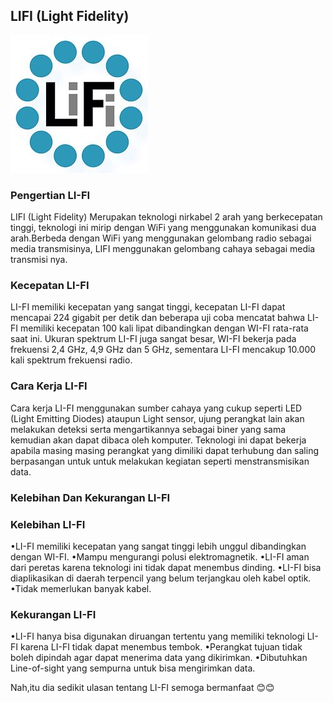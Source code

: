 ## LIFI (Light Fidelity)
![image](220px-Light_Fidelity_(Li-Fi)_icon_logo.jpg)

### Pengertian LI-FI
LIFI (Light Fidelity) Merupakan teknologi nirkabel 2 arah yang berkecepatan tinggi, teknologi ini mirip dengan WiFi yang menggunakan komunikasi dua arah.Berbeda dengan WiFi yang menggunakan gelombang radio sebagai media transmisinya, LIFI menggunakan gelombang cahaya sebagai media transmisi nya.
  
### Kecepatan LI-FI
LI-FI memiliki kecepatan yang sangat tinggi, kecepatan LI-FI dapat mencapai 224 gigabit per detik dan beberapa uji coba mencatat bahwa LI-FI memiliki kecepatan 100 kali lipat dibandingkan dengan WI-FI rata-rata saat ini.
Ukuran spektrum LI-FI juga sangat besar, WI-FI bekerja pada frekuensi 2,4 GHz, 4,9 GHz dan 5 GHz, sementara LI-FI mencakup 10.000 kali spektrum frekuensi radio.

### Cara Kerja LI-FI
Cara kerja LI-FI menggunakan sumber cahaya yang cukup seperti LED (Light Emitting Diodes) ataupun Light sensor, ujung perangkat lain akan melakukan deteksi serta mengartikannya sebagai biner yang sama kemudian akan dapat dibaca oleh komputer.
Teknologi ini dapat bekerja apabila masing masing perangkat yang dimiliki dapat terhubung dan saling berpasangan untuk untuk melakukan kegiatan seperti menstransmisikan data.

### Kelebihan Dan Kekurangan LI-FI

### Kelebihan LI-FI
•LI-FI memiliki kecepatan yang sangat tinggi lebih unggul dibandingkan dengan WI-FI.
•Mampu mengurangi polusi elektromagnetik.
•LI-FI aman dari peretas karena teknologi ini tidak dapat menembus dinding.
•LI-FI bisa diaplikasikan di daerah terpencil yang belum terjangkau oleh kabel optik.
•Tidak memerlukan banyak kabel.

### Kekurangan LI-FI
•LI-FI hanya bisa digunakan diruangan tertentu yang memiliki teknologi LI-FI karena LI-FI tidak dapat menembus tembok.
•Perangkat tujuan tidak boleh dipindah agar dapat menerima data yang dikirimkan.
•Dibutuhkan Line-of-sight yang sempurna untuk bisa mengirimkan data.

Nah,itu dia sedikit ulasan tentang LI-FI semoga bermanfaat 😊😊
